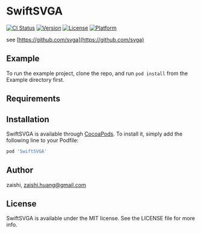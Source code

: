 # SwiftSVGA

[![CI Status](https://img.shields.io/travis/zaishi/SwiftSVGA.svg?style=flat)](https://travis-ci.org/zaishi/SwiftSVGA)
[![Version](https://img.shields.io/cocoapods/v/SwiftSVGA.svg?style=flat)](https://cocoapods.org/pods/SwiftSVGA)
[![License](https://img.shields.io/cocoapods/l/SwiftSVGA.svg?style=flat)](https://cocoapods.org/pods/SwiftSVGA)
[![Platform](https://img.shields.io/cocoapods/p/SwiftSVGA.svg?style=flat)](https://cocoapods.org/pods/SwiftSVGA)

see [https://github.com/svga](https://github.com/svga)

## Example

To run the example project, clone the repo, and run `pod install` from the Example directory first.

## Requirements

## Installation

SwiftSVGA is available through [CocoaPods](https://cocoapods.org). To install
it, simply add the following line to your Podfile:

```ruby
pod 'SwiftSVGA'
```

## Author

zaishi, zaishi.huang@gmail.com

## License

SwiftSVGA is available under the MIT license. See the LICENSE file for more info.
